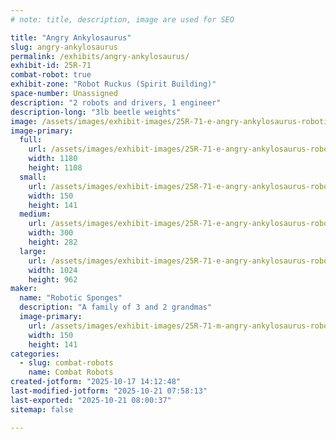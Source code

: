 ```yaml
---
# note: title, description, image are used for SEO

title: "Angry Ankylosaurus"
slug: angry-ankylosaurus
permalink: /exhibits/angry-ankylosaurus/
exhibit-id: 25R-71
combat-robot: true
exhibit-zone: "Robot Ruckus (Spirit Building)"
space-number: Unassigned
description: "2 robots and drivers, 1 engineer"
description-long: "3lb beetle weights"
image: /assets/images/exhibit-images/25R-71-e-angry-ankylosaurus-robotic-sponges-logo-6764-300x282.png
image-primary: 
  full:
    url: /assets/images/exhibit-images/25R-71-e-angry-ankylosaurus-robotic-sponges-logo-6764-full.png
    width: 1180
    height: 1108
  small:
    url: /assets/images/exhibit-images/25R-71-e-angry-ankylosaurus-robotic-sponges-logo-6764-150x141.png
    width: 150
    height: 141
  medium:
    url: /assets/images/exhibit-images/25R-71-e-angry-ankylosaurus-robotic-sponges-logo-6764-300x282.png
    width: 300
    height: 282
  large:
    url: /assets/images/exhibit-images/25R-71-e-angry-ankylosaurus-robotic-sponges-logo-6764-1024x962.png
    width: 1024
    height: 962
maker: 
  name: "Robotic Sponges"
  description: "A family of 3 and 2 grandmas"
  image-primary:
    url: /assets/images/exhibit-images/25R-71-m-angry-ankylosaurus-robotic-sponges-logo-300x282.png
    width: 150
    height: 141
categories: 
  - slug: combat-robots
    name: Combat Robots
created-jotform: "2025-10-17 14:12:48"
last-modified-jotform: "2025-10-21 07:58:13"
last-exported: "2025-10-21 08:00:37"
sitemap: false

---
```

